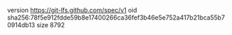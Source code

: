 version https://git-lfs.github.com/spec/v1
oid sha256:78f5e912fdde59b8e17400266ca36fef3b46e5e752a417b21bca55b70914db13
size 8792
